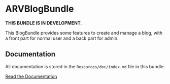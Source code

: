 # ARVBlogBundle

**THIS BUNDLE IS IN DEVELOPMENT.**

This BlogBundle provides some features to create and manage a blog, with a front part for normal user 
and a back part for admin.

## Documentation

All documentation is stored in the `Resources/doc/index.md` file in this bundle:

[Read the Documentation](Resources/doc/index.md)
